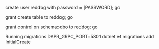 create user reddog with password = [PASSWORD];
go

grant create table to reddog;
go

grant control on schema::dbo to reddog;
go


Running migrations
DAPR_GRPC_PORT=5801 dotnet ef migrations add InitialCreate